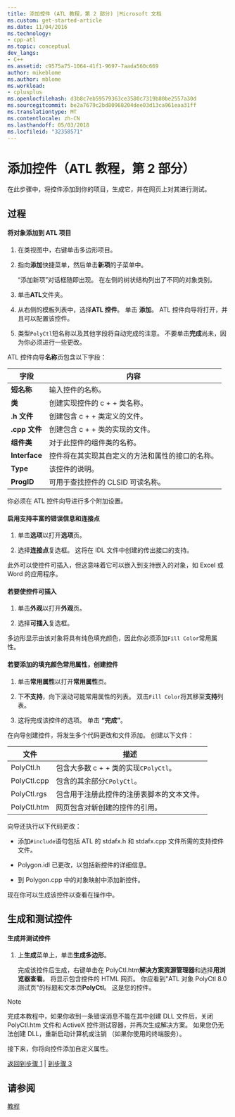 ```yaml
---
title: 添加控件 (ATL 教程，第 2 部分) |Microsoft 文档
ms.custom: get-started-article
ms.date: 11/04/2016
ms.technology:
- cpp-atl
ms.topic: conceptual
dev_langs:
- C++
ms.assetid: c9575a75-1064-41f1-9697-7aada560c669
author: mikeblome
ms.author: mblome
ms.workload:
- cplusplus
ms.openlocfilehash: d3b8c7eb59579363ce3580c7319b80be2557a30d
ms.sourcegitcommit: be2a7679c2bd80968204dee03d13ca961eaa31ff
ms.translationtype: MT
ms.contentlocale: zh-CN
ms.lasthandoff: 05/03/2018
ms.locfileid: "32358571"
---
```

# <a name="adding-a-control-atl-tutorial-part-2"></a>添加控件（ATL 教程，第 2 部分）
在此步骤中，将控件添加到你的项目，生成它，并在网页上对其进行测试。  
  
## <a name="procedures"></a>过程  
  
#### <a name="to-add-an-object-to-an-atl-project"></a>将对象添加到 ATL 项目  
  
1.  在类视图中，右键单击多边形项目。  
  
2.  指向**添加**快捷菜单，然后单击**新项**的子菜单中。  
  
     “添加新项”对话框随即出现。 在左侧的树状结构列出了不同的对象类别。  
  
3.  单击**ATL**文件夹。  
  
4.  从右侧的模板列表中，选择**ATL 控件**。 单击 **添加**。 ATL 控件向导将打开，并且可以配置该控件。  
  
5.  类型`PolyCtl`短名称以及其他字段将自动完成的注意。 不要单击**完成**尚未，因为你必须进行一些更改。  
  
 ATL 控件向导**名称**页包含以下字段：  
  
|字段|内容|  
|-----------|--------------|  
|**短名称**|输入控件的名称。|  
|**类**|创建实现控件的 c + + 类名称。|  
|**.h 文件**|创建包含 c + + 类定义的文件。|  
|**.cpp 文件**|创建包含 c + + 类的实现的文件。|  
|**组件类**|对于此控件的组件类的名称。|  
|**Interface**|控件将在其实现其自定义的方法和属性的接口的名称。|  
|**Type**|该控件的说明。|  
|**ProgID**|可用于查找控件的 CLSID 可读名称。|  
  
 你必须在 ATL 控件向导进行多个附加设置。  
  
#### <a name="to-enable-support-for-rich-error-information-and-connection-points"></a>启用支持丰富的错误信息和连接点  
  
1.  单击**选项**以打开**选项**页。  
  
2.  选择**连接点**复选框。 这将在 IDL 文件中创建的传出接口的支持。  
  
 此外可以使控件可插入，但这意味着它可以嵌入到支持嵌入的对象，如 Excel 或 Word 的应用程序。  
  
#### <a name="to-make-the-control-insertable"></a>若要使控件可插入  
  
1.  单击**外观**以打开**外观**页。  
  
2.  选择**可插入**复选框。  
  
 多边形显示由该对象将具有纯色填充颜色，因此你必须添加`Fill Color`常用属性。  
  
#### <a name="to-add-a-fill-color-stock-property-and-create-the-control"></a>若要添加的填充颜色常用属性，创建控件  
  
1.  单击**常用属性**以打开**常用属性**页。  
  
2.  下**不支持**，向下滚动可能常用属性的列表。 双击`Fill Color`将其移至**支持**列表。  
  
3.  这将完成该控件的选项。 单击 **“完成”**。  
  
 在向导创建控件，将发生多个代码更改和文件添加。 创建以下文件：  
  
|文件|描述|  
|----------|-----------------|  
|PolyCtl.h|包含大多数 c + + 类的实现`CPolyCtl`。|  
|PolyCtl.cpp|包含的其余部分`CPolyCtl`。|  
|PolyCtl.rgs|包含用于注册此控件的注册表脚本的文本文件。|  
|PolyCtl.htm|网页包含对新创建的控件的引用。|  
  
 向导还执行以下代码更改：  
  
-   添加`#include`语句包括 ATL 的 stdafx.h 和 stdafx.cpp 文件所需的支持控件文件。  
  
-   Polygon.idl 已更改，以包括新控件的详细信息。  
  
-   到 Polygon.cpp 中的对象映射中添加新控件。  
  
 现在你可以生成该控件以查看在操作中。  
  
## <a name="building-and-testing-the-control"></a>生成和测试控件  
  
#### <a name="to-build-and-test-the-control"></a>生成并测试控件  
  
1.  上**生成**菜单上，单击**生成多边形**。  
  
     完成该控件后生成，右键单击在 PolyCtl.htm**解决方案资源管理器**和选择**用浏览器查看**。 将显示包含控件的 HTML 网页。 你应看到"ATL 对象 PolyCtl 8.0 测试页"的标题和文本页**PolyCtl**。 这是您的控件。  
  
> [!NOTE]
>  完成本教程中，如果你收到一条错误消息不能在其中创建 DLL 文件后，关闭 PolyCtl.htm 文件和 ActiveX 控件测试容器，并再次生成解决方案。 如果您仍无法创建 DLL，重新启动计算机或注销 （如果你使用的终端服务）。  
  
 接下来，你将向控件添加自定义属性。  
  
 [返回到步骤 1](../atl/creating-the-project-atl-tutorial-part-1.md) &#124; [到步骤 3](../atl/adding-a-property-to-the-control-atl-tutorial-part-3.md)  
  
## <a name="see-also"></a>请参阅  
 [教程](../atl/active-template-library-atl-tutorial.md)

